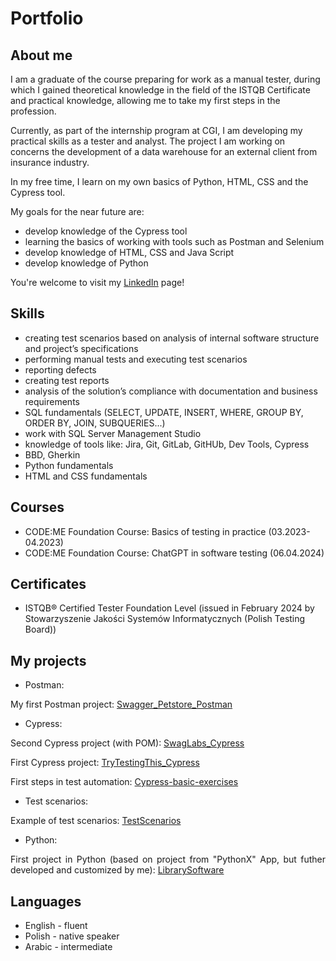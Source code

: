 # Portfolio

## About me

I am a graduate of the course preparing for work as a manual tester, during which I gained theoretical knowledge in the field of the ISTQB Certificate and practical knowledge, allowing me to
take my first steps in the profession.

Currently, as part of the internship program at CGI, I am developing my practical skills as a tester and analyst. The project I am working on concerns the development of a data warehouse for an
external client from insurance industry.

In my free time, I learn on my own basics of Python, HTML, CSS and the Cypress tool.

My goals for the near future are:
- develop knowledge of the Cypress tool
- learning the basics of working with tools such as Postman and Selenium
- develop knowledge of HTML, CSS and Java Script
- develop knowledge of Python

<p align="justify">You're welcome to visit my <a href="www.linkedin.com/in/małgorzata-doniec-715576216">LinkedIn</a> page! </p>

## Skills

- creating test scenarios based on analysis of internal software structure and project’s specifications
- performing manual tests and executing test scenarios
- reporting defects
- creating test reports
- analysis of the solution’s compliance with documentation and business requirements
- SQL fundamentals (SELECT, UPDATE, INSERT, WHERE, GROUP BY, ORDER BY, JOIN, SUBQUERIES...)
- work with SQL Server Management Studio
- knowledge of tools like: Jira, Git, GitLab, GitHUb, Dev Tools, Cypress
- BBD, Gherkin
- Python fundamentals
- HTML and CSS fundamentals

## Courses
- CODE:ME Foundation Course: Basics of testing in practice (03.2023-04.2023)
- CODE:ME Foundation Course: ChatGPT in software testing (06.04.2024)

## Certificates
- ISTQB® Certified Tester Foundation Level (issued in February 2024 by Stowarzyszenie Jakości Systemów Informatycznych (Polish Testing Board))

## My projects

- Postman:
<p align="justify">My first Postman project: <a href="https://github.com/malgorzatadoniec/Swagger_Petstore_Postman">Swagger_Petstore_Postman</a></p>

- Cypress:
<p align="justify">Second Cypress project (with POM): <a href="https://github.com/malgorzatadoniec/SwagLabs_Cypress">SwagLabs_Cypress</a></p>
<p align="justify">First Cypress project: <a href="https://github.com/malgorzatadoniec/TryTestingThis_Cypress">TryTestingThis_Cypress</a></p>
<p align="justify">First steps in test automation: <a href="https://github.com/malgorzatadoniec/Cypress-basic-exercises">Cypress-basic-exercises</a></p>

- Test scenarios:
<p align="justify">Example of test scenarios: <a href="https://github.com/malgorzatadoniec/TestScenarios">TestScenarios</a></p>

- Python:
<p align="justify">First project in Python (based on project from "PythonX" App, but futher developed and customized by me): <a href="https://github.com/malgorzatadoniec/LibrarySoftware-PythonProject">LibrarySoftware</a></p>

## Languages
- English - fluent
- Polish - native speaker
- Arabic - intermediate
